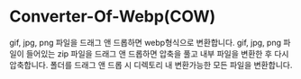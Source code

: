 # Converter-Of-Webp(COW)

gif, jpg, png 파일을 드래그 앤 드롭하면 webp형식으로 변환합니다.
gif, jpg, png 파일이 들어있는 zip 파일을 드래그 앤 드롭하면 압축을 풀고 내부 파일을 변환한 후 다시 압축합니다.
폴더를 드래그 앤 드롭 시 디렉토리 내 변환가능한 모든 파일을 변환합니다.
